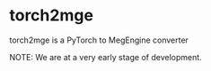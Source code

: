 # torch2mge

torch2mge is a PyTorch to MegEngine converter

NOTE: We are at a very early stage of development.